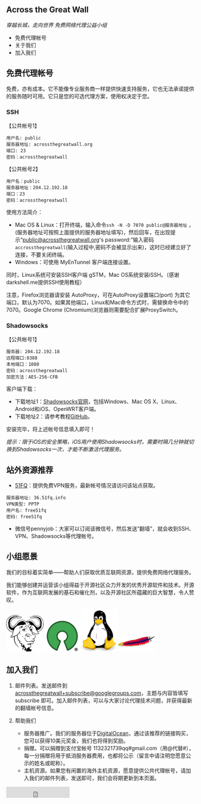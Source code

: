 ## Across the Great Wall

_穿越长城，走向世界_
_免费网络代理公益小组_

+ 免费代理帐号
+ 关于我们
+ 加入我们

## 免费代理帐号

免费，亦有成本。它不能像专业服务商一样提供快速支持服务，它也无法承诺提供的服务随时可用。它只是您的可选代理方案，使用权决定于您。

### SSH 

【公共帐号1】
~~~
用户名: public 
服务器地址: acrossthegreatwall.org 
端口: 23 
密码：acrossthegreatwall
~~~

【公共帐号2】
~~~
用户名：public 
服务器地址：204.12.192.18 
端口：23 
密码：acrossthegreatwall
~~~

使用方法简介：

+ Mac OS & Linux：打开终端，输入命令`ssh -N -D 7070 public@服务器地址` 
，(服务器地址可按照上面提供的服务器地址填写)，然后回车，在出现提示“public@acrossthegreatwall.org's password:”输入密码`accrossthegreatwall`(输入过程中,密码不会被显示出来)，这时已经建立好了连接，不要关闭终端。
+ Windows：可使用 MyEnTunnel 客户端连接设置。

同时，Linux系统可安装SSH客户端 gSTM，Mac OS系统安装iSSH。（感谢darkshell.me提供SSH使用教程）

注意，Firefox浏览器请安装 AutoProxy，可在AutoProxy设置端口(port) 
为其它端口，默认为7070。如果其他端口，Linux和Mac命令方式时，需替换命令中的 
7070。Google Chrome (Chromium)浏览器则需要配合扩展ProxySwitch。

### Shadowsocks

【公共帐号1】
~~~
服务器: 204.12.192.18 
远程端口:8388 
本地端口：1080 
密码：acrossthegreatwall 
加密方法：AES-256-CFB
~~~

客户端下载：
+ 下载地址1：[Shadowsocks官网][5]，包括Windows、Mac OS X、Linux、Android和iOS、OpenWRT客户端。
+ 下载地址2：请参考教程[GitHub][6]。

安装完毕，将上述帐号信息填入即可！

*提示：限于iOS的安全策略，iOS用户使用Shadowsocks时，需要时隔几分钟就切换到Shadowsocks一次，才能不断激活代理服务。*

## 站外资源推荐

+ [51FQ][51FQ]：提供免费VPN服务，最新帐号情况请访问该站点获取。

~~~	
服务器地址: 36.51fq.info
VPN类型: PPTP
用户名: free51fq
密码: free51fq
~~~

+ 微信号pennyjob：大家可以订阅该微信号，然后发送“翻墙”，就会收到SSH、VPN、Shadowsocks等代理帐号。

[51FQ]: http://51fq.info/?page_id=5
[3]: https://sourceforge.net/projects/shadowsocksgui/
[4]: https://github.com/shadowsocks/shadowsocks-iOS/wiki/Shadowsocks-for-OSX-帮助
[5]: http://shadowsocks.org/en/download/clients.html
[6]: https://github.com/shadowsocks/shadowsocks-gui

## 小组愿景

我们的目标着实简单——帮助人们获取优质互联网资源，提供免费网络代理服务。

我们能够创建并运营该小组得益于开源社区众力开发的优秀开源软件和技术。开源软件，作为互联网发展的基石和催化剂，以及开源社区所蕴藏的巨大智慧，令人赞叹。

![GNU](./images/GNU.png)![OpenSource](./images/Opensource.png)![Tux](./images/Tux.png)![Apache](./images/Apache_Logo.png) 

## 加入我们

1. 邮件列表。发送邮件到 acrossthegreatwall+subscribe@googlegroups.com，主题与内容皆填写 subscribe 
即可。加入邮件列表，可以与大家讨论代理技术问题，并获得最新的翻墙帐号信息。

2. 帮助我们

	+ 服务器推广。我们的服务器位于[DigitalOcean][1]，通过该推荐的链接购买，您可以获得10美元奖金，我们也将得到奖励。
	+ 捐赠。可以捐赠到支付宝帐号 
1132321739qq#gmail.com（用@代替#），每一分捐赠将用于抵消服务器费用，也都将公示（留言中请注明您愿意公示的姓名或昵称）。
	+ 主机资源。如果您有闲置的海外主机资源，愿意提供公共代理帐号，请加入我们的邮件列表，发送即可，我们会将期更新到本页面。

<iframe 
src="http://ghbtns.com/github-btn.html?user=tuhaihe&amp;repo=acrossthegreatwall&amp;type=watch&amp;count=true&amp;size=large"
  allowtransparency="true" frameborder="0" scrolling="0" width="170" height="30"></iframe><br/>
  
[1]: https://www.digitalocean.com/?refcode=14d8e6d96950  


